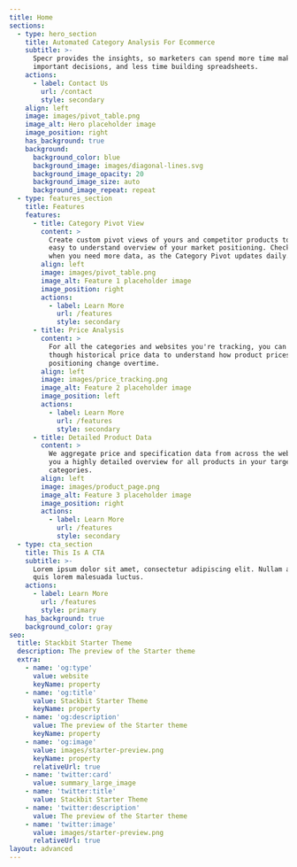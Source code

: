 ```yaml
---
title: Home
sections:
  - type: hero_section
    title: Automated Category Analysis For Ecommerce
    subtitle: >-
      Specr provides the insights, so marketers can spend more time making
      important decisions, and less time building spreadsheets.
    actions:
      - label: Contact Us
        url: /contact
        style: secondary
    align: left
    image: images/pivot_table.png
    image_alt: Hero placeholder image
    image_position: right
    has_background: true
    background:
      background_color: blue
      background_image: images/diagonal-lines.svg
      background_image_opacity: 20
      background_image_size: auto
      background_image_repeat: repeat
  - type: features_section
    title: Features
    features:
      - title: Category Pivot View
        content: >
          Create custom pivot views of yours and competitor products to get a
          easy to understand overview of your market positioning. Check back in
          when you need more data, as the Category Pivot updates daily.
        align: left
        image: images/pivot_table.png
        image_alt: Feature 1 placeholder image
        image_position: right
        actions:
          - label: Learn More
            url: /features
            style: secondary
      - title: Price Analysis
        content: >
          For all the categories and websites you're tracking, you can search
          though historical price data to understand how product prices and
          positioning change overtime.
        align: left
        image: images/price_tracking.png
        image_alt: Feature 2 placeholder image
        image_position: left
        actions:
          - label: Learn More
            url: /features
            style: secondary
      - title: Detailed Product Data
        content: >
          We aggregate price and specification data from across the web to bring
          you a highly detailed overview for all products in your target
          categories.
        align: left
        image: images/product_page.png
        image_alt: Feature 3 placeholder image
        image_position: right
        actions:
          - label: Learn More
            url: /features
            style: secondary
  - type: cta_section
    title: This Is A CTA
    subtitle: >-
      Lorem ipsum dolor sit amet, consectetur adipiscing elit. Nullam a metus
      quis lorem malesuada luctus.
    actions:
      - label: Learn More
        url: /features
        style: primary
    has_background: true
    background_color: gray
seo:
  title: Stackbit Starter Theme
  description: The preview of the Starter theme
  extra:
    - name: 'og:type'
      value: website
      keyName: property
    - name: 'og:title'
      value: Stackbit Starter Theme
      keyName: property
    - name: 'og:description'
      value: The preview of the Starter theme
      keyName: property
    - name: 'og:image'
      value: images/starter-preview.png
      keyName: property
      relativeUrl: true
    - name: 'twitter:card'
      value: summary_large_image
    - name: 'twitter:title'
      value: Stackbit Starter Theme
    - name: 'twitter:description'
      value: The preview of the Starter theme
    - name: 'twitter:image'
      value: images/starter-preview.png
      relativeUrl: true
layout: advanced
---
```

